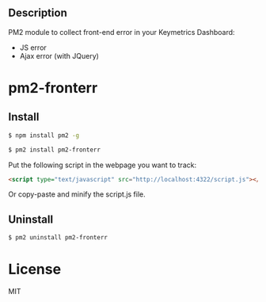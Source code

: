 ## Description

PM2 module to collect front-end error in your Keymetrics Dashboard:

* JS error
* Ajax error (with JQuery)

# pm2-fronterr

## Install

```bash
$ npm install pm2 -g

$ pm2 install pm2-fronterr
```

Put the following script in the webpage you want to track:

```html
<script type="text/javascript" src="http://localhost:4322/script.js"></script>
```

Or copy-paste and minify the script.js file.

## Uninstall

```bash
$ pm2 uninstall pm2-fronterr
```

# License

MIT
